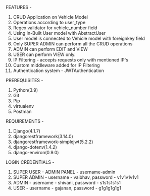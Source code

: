 
FEATURES -
1) CRUD Application on Vehicle Model
2) Operations according to user_type
3) Regex validator for vehicle_number field
4) Using In-Built User model with AbstractUser 
5) User model is connected to Vehicle model with foreignkey field 
6) Only SUPER ADMIN can perform all the CRUD operations
7) ADMIN can perform EDIT and VIEW
8) USER can perform VIEW only.
9) IP Filtering - accepts requests only with mentioned IP's
10) Custom middleware added for IP Filtering
11) Authentication system - JWTAuthentication 

PREREQUISITES -	
1) Python(3.9)
2) Git 
3) Pip
4) virtualenv
5) Postman

REQUIREMENTS - 
1) Django(4.1.7)
2) djangorestframework(3.14.0)
3) djangorestframework-simplejwt(5.2.2)
4) django-dotenv(1.4.2)
5) django-environ(0.9.0)

LOGIN CREDENTIALS - 
1) SUPER USER - ADMIN PANEL - username-admin 
2) SUPER ADMIN - username - vaibhav,
             password - v1v1v1v1v1
3) ADMIN      - username - shivani,
             password - s1s1s1s1s1
4) USER       - username - gajanan,
             password - g1g1g1g1g1